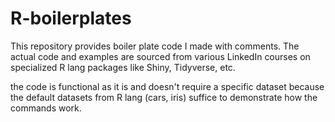 # R-boilerplates
This repository provides boiler plate code I made with comments. 
The actual code and examples are sourced from various LinkedIn courses on specialized R lang packages like 
Shiny, Tidyverse, etc.

the code is functional as it is and doesn't require a specific dataset because the default datasets
from R lang (cars, iris) suffice to demonstrate how the commands work.

